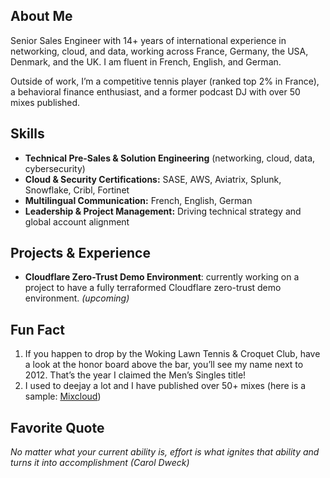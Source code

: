 ## About Me

Senior Sales Engineer with 14+ years of international experience in networking, cloud, and data, working across France, Germany, the USA, Denmark, and the UK.
I am fluent in French, English, and German.

Outside of work, I’m a competitive tennis player (ranked top 2% in France), a behavioral finance enthusiast, and a former podcast DJ with over 50 mixes published.

## Skills

- **Technical Pre-Sales & Solution Engineering** (networking, cloud, data, cybersecurity)
- **Cloud & Security Certifications:** SASE, AWS, Aviatrix, Splunk, Snowflake, Cribl, Fortinet
- **Multilingual Communication:** French, English, German
- **Leadership & Project Management:** Driving technical strategy and global account alignment

## Projects & Experience

- **Cloudflare Zero-Trust Demo Environment**: currently working on a project to have a fully terraformed Cloudflare zero-trust demo environment. _(upcoming)_

## Fun Fact

1. If you happen to drop by the Woking Lawn Tennis & Croquet Club, have a look at the honor board above the bar, you’ll see my name next to 2012. That’s the year I claimed the Men’s Singles title!
2. I used to deejay a lot and I have published over 50+ mixes (here is a sample: [Mixcloud](https://www.mixcloud.com/inod/stream/))

## Favorite Quote

_No matter what your current ability is, effort is what ignites that ability and turns it into accomplishment (Carol Dweck)_
